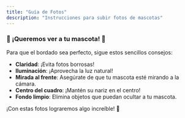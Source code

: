 ```yaml
---
title: "Guía de Fotos"
description: "Instrucciones para subir fotos de mascotas"
---
```

### 🐾 ¡Queremos ver a tu mascota! 📸

Para que el bordado sea perfecto, sigue estos sencillos consejos:

- **Claridad**: ¡Evita fotos borrosas!
- **Iluminación**: ¡Aprovecha la luz natural!
- **Mirada al frente**: Asegúrate de que tu mascota esté mirando a la cámara.
- **Centro del cuadro**: ¡Mantén su nariz en el centro!
- **Fondo limpio**: Elimina objetos que puedan ocultar a tu mascota.

¡Con estas fotos lograremos algo increíble! 🎉